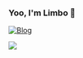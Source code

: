 ### Yoo, I'm Limbo 👋
 [![Blog](https://img.shields.io/badge/Limbo-Blog-blue)](https://limboblog.netlify.app/)
<!--
**limbo1996/limbo1996** is a ✨ _special_ ✨ repository because its `README.md` (this file) appears on your GitHub profile.

Here are some ideas to get you started:

- 🔭 I’m currently working on ...
- 🌱 I’m currently learning ...
- 👯 I’m looking to collaborate on ...
- 🤔 I’m looking for help with ...
- 💬 Ask me about ...
- 📫 How to reach me: ...
- 😄 Pronouns: ...
- ⚡ Fun fact: ...
-->
<a href="https://github.com/anuraghazra/github-readme-stats">
  <img align="center" src="https://github-readme-stats.vercel.app/api?username=limbo1996&count_private=true&show_icons=true&&bg_color=30,e96443,904e95&title_color=fff&text_color=fff" />
</a>
<br></br>
<!--START_SECTION:waka-->

<!--END_SECTION:waka-->
